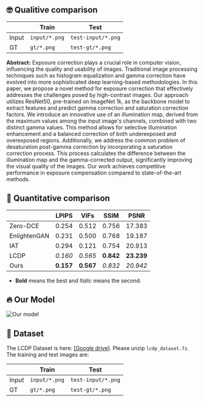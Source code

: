 ## 🤓 Qualitive comparison

|       | Train         | Test               |
| ----- | ------------- | ------------------ |
| Input | `input/*.png` | `test-input/*.png` |
| GT    | `gt/*.png`    | `test-gt/*.png`    |

**Abstract:** 
Exposure correction plays a crucial role in computer vision, influencing the quality and usability of images. Traditional image processing techniques such as histogram equalization and gamma correction have evolved into more sophisticated deep learning-based methodologies. In this paper, we propose a novel method for exposure correction that effectively addresses the challenges posed by high-contrast images. Our approach utilizes ResNet50, pre-trained on ImageNet 1k, as the backbone model to extract features and predict gamma correction and saturation correction factors. We introduce an innovative use of an illumination map, derived from the maximum values among the input image's channels, combined with two distinct gamma values. This method allows for selective illumination enhancement and a balanced correction of both underexposed and overexposed regions. Additionally, we address the common problem of desaturation post-gamma correction by incorporating a saturation correction process. This process calculates the difference between the illumination map and the gamma-corrected output, significantly improving the visual quality of the images. Our work achieves competitive performance in exposure compensation compared to state-of-the-art methods.

## 📐 Quantitative comparison

|               | LPIPS   | VIFs    | SSIM    | PSNR     |
| ------------- | ------- | ------- | ------- | -------- |
| Zero-DCE      | 0.254   | 0.512   | 0.756   | 17.383   |
| EnlightenGAN  | 0.231   | 0.500   | 0.768   | 19.187   |
| IAT           | 0.294   | 0.121   | 0.754   | 20.913   |
| LCDP          | *0.160*   | *0.565*   |**0.842**|**23.239**|
| Ours          |**0.157**|**0.567**| *0.832*   | *20.942*   |
* **Bold** means the best and *Italic* means the second.

## 🔥 Our Model

![Our model](https://hywang99.github.io/images/lcdpnet/arch.png)

## 📂 Dataset

The LCDP Dataset is here: [[Google drive]](https://drive.google.com/drive/folders/10Reaq-N0DiZiFpSrZ8j5g3g0EJes4JiS?usp=sharing). Please unzip `lcdp_dataset.7z`. The training and test images are:

|       | Train         | Test               |
| ----- | ------------- | ------------------ |
| Input | `input/*.png` | `test-input/*.png` |
| GT    | `gt/*.png`    | `test-gt/*.png`    |
